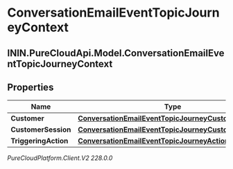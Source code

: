 # ConversationEmailEventTopicJourneyContext

## ININ.PureCloudApi.Model.ConversationEmailEventTopicJourneyContext

## Properties

|Name | Type | Description | Notes|
|------------ | ------------- | ------------- | -------------|
| **Customer** | [**ConversationEmailEventTopicJourneyCustomer**](ConversationEmailEventTopicJourneyCustomer) |  | [optional] |
| **CustomerSession** | [**ConversationEmailEventTopicJourneyCustomerSession**](ConversationEmailEventTopicJourneyCustomerSession) |  | [optional] |
| **TriggeringAction** | [**ConversationEmailEventTopicJourneyAction**](ConversationEmailEventTopicJourneyAction) |  | [optional] |



_PureCloudPlatform.Client.V2 228.0.0_
